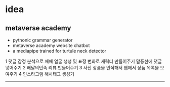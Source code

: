 # idea

## metaverse academy

- pythonic grammar generator
- metaverse academy website chatbot
- a mediapipe trained for turtule neck detector

1 댓글 감정 분석으로 페페 얼굴 생성 및 표정 변화로 캐릭터 만들어주기 말풍선에 댓글 넣어주기
2 배달의민족 리뷰 만들어주기
3 사진 상품을 인식해서 웹에서 상품 목록을 보여주기
4 인스타그램 해시태그 생성기

---
